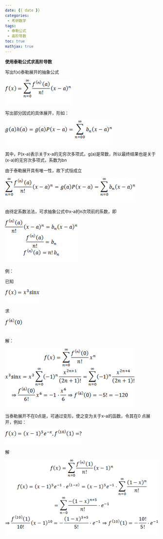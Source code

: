 ```yaml
---
date: {{ date }}
categories:
 - 考研数学
tags:
 - 泰勒公式
 - 高阶导数
toc: true
mathjax: true
---
```


**使用泰勒公式求高阶导数**

写出f(x)泰勒展开的抽象公式

![img](使用泰勒公式求高阶导数/clip_image002.gif)

写出部分因式的具体展开，形如：

![img](使用泰勒公式求高阶导数/clip_image004.gif)

其中，P(x-a)表示关于x-a的无穷次多项式，g(a)是常数，所以最终结果也是关于(x-a)的无穷次多项式，系数为bn

由于泰勒展开具有唯一性，故下式恒成立

![img](使用泰勒公式求高阶导数/clip_image006.gif)

由待定系数法法，可求抽象公式中x-a的n次项前的系数，即

![img](使用泰勒公式求高阶导数/clip_image008.gif)

例：

已知

![img](使用泰勒公式求高阶导数/clip_image010.gif)

求

![img](使用泰勒公式求高阶导数/clip_image012.gif)

解：

![img](使用泰勒公式求高阶导数/clip_image014.gif)

当泰勒展开不在0点是，可通过变形，使之变为关于x-a的函数，令其在0 点展开，例如：

![img](使用泰勒公式求高阶导数/clip_image016.gif)

解

![img](使用泰勒公式求高阶导数/clip_image018.gif)